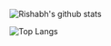 ![Rishabh's github stats](https://github-readme-stats.vercel.app/api?username=RISHABH-GUPTA-RG&count_private=true&show_icons=true&theme=radical&hide_rank=false)


![Top Langs](https://github-readme-stats.vercel.app/api/top-langs/?username=RISHABH-GUPTA-RG)
